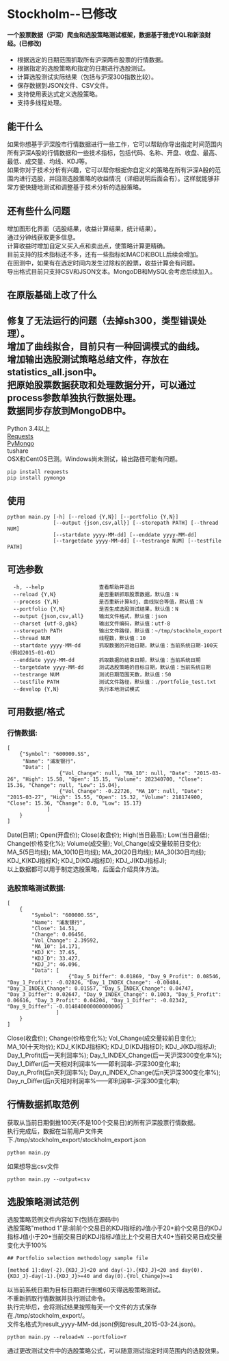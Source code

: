 Stockholm--已修改
=======

#### 一个股票数据（沪深）爬虫和选股策略测试框架，数据基于雅虎YQL和新浪财经。(已修改)
* 根据选定的日期范围抓取所有沪深两市股票的行情数据。
* 根据指定的选股策略和指定的日期进行选股测试。
* 计算选股测试实际结果（包括与沪深300指数比较）。
* 保存数据到JSON文件、CSV文件。
* 支持使用表达式定义选股策略。
* 支持多线程处理。

能干什么
-------------
如果你想基于沪深股市行情数据进行一些工作，它可以帮助你导出指定时间范围内所有沪深A股的行情数据和一些技术指标，包括代码、名称、开盘、收盘、最高、最低、成交量、均线、KDJ等。<br>
如果你对于技术分析有兴趣，它可以帮你根据你自定义的策略在所有沪深A股的范围内进行选股，并回测选股策略的收益情况（详细说明后面会有）。这样就能够非常方便快捷地测试和调整基于技术分析的选股策略。<br>

还有些什么问题
-------------
增加图形化界面（选股结果，收益计算结果，统计结果）。<br>
通过分钟线获取更多信息。<br>
计算收益时增加自定义买入点和卖出点，使策略计算更精确。<br>
目前支持的技术指标还不多，还有一些指标如MACD和BOLL后续会增加。<br>
在回测中，如果有在选定时间内发生过除权的股票，收益计算会有问题。<br>
导出格式目前只支持CSV和JSON文本。MongoDB和MySQL会考虑后续加入。<br>

在原版基础上改了什么
-------------
修复了无法运行的问题（去掉sh300，类型错误处理）。<br>
增加了曲线拟合，目前只有一种回调模式的曲线。<br>
增加输出选股测试策略总结文件，存放在statistics_all.json中。<br> 
把原始股票数据获取和处理数据分开，可以通过process参数单独执行数据处理。<br>
数据同步存放到MongoDB中。<br>
-------------
Python 3.4以上<br>
[Requests](http://www.python-requests.org/en/latest/)<br>
[PyMongo](http://api.mongodb.org/python/current/installation.html)<br>
tushare<br>
OSX和CentOS已测。Windows尚未测试，输出路径可能有问题。<br>

```shell
pip install requests
pip install pymongo
```

使用
-------------
```shell
python main.py [-h] [--reload {Y,N}] [--portfolio {Y,N}] 
               [--output {json,csv,all}] [--storepath PATH] [--thread NUM] 
               [--startdate yyyy-MM-dd] [--enddate yyyy-MM-dd] 
               [--targetdate yyyy-MM-dd] [--testrange NUM] [--testfile PATH]
```

可选参数
-------------
```shell
  -h, --help                  查看帮助并退出
  --reload {Y,N}              是否重新抓取股票数据，默认值：N
  --process {Y,N}			  是否重新计算kdj、曲线拟合等值，默认值：N
  --portfolio {Y,N}           是否生成选股测试结果，默认值：N
  --output {json,csv,all}     输出文件格式，默认值：json
  --charset {utf-8,gbk}       输出文件编码，默认值：utf-8
  --storepath PATH            输出文件路径，默认值：~/tmp/stockholm_export
  --thread NUM                线程数，默认值：10
  --startdate yyyy-MM-dd      抓取数据的开始日期，默认值：当前系统日期-100天（例如2015-01-01）
  --enddate yyyy-MM-dd        抓取数据的结束日期，默认值：当前系统日期
  --targetdate yyyy-MM-dd     测试选股策略的目标日期，默认值：当前系统日期
  --testrange NUM             测试日期范围天数，默认值：50
  --testfile PATH             测试文件路径，默认值：./portfolio_test.txt
  --develop {Y,N}             执行本地测试模式
```

可用数据/格式
-------------
### 行情数据:
```shell
[
	{"Symbol": "600000.SS", 
	 "Name": "浦发银行"，
	 "Data": [
				 {"Vol_Change": null, "MA_10": null, "Date": "2015-03-26", "High": 15.58, "Open": 15.15, "Volume": 282340700, "Close": 15.36, "Change": null, "Low": 15.04}, 
				 {"Vol_Change": -0.22726, "MA_10": null, "Date": "2015-03-27", "High": 15.55, "Open": 15.32, "Volume": 218174900, "Close": 15.36, "Change": 0.0, "Low": 15.17}
			 ]
	}
]
```
Date(日期); Open(开盘价); Close(收盘价); High(当日最高); Low(当日最低); Change(价格变化%); Volume(成交量); Vol_Change(成交量较前日变化); MA_5(5日均线); MA_10(10日均线); MA_20(20日均线); MA_30(30日均线); KDJ_K(KDJ指标K); KDJ_D(KDJ指标D); KDJ_J(KDJ指标J); <br>
以上数据都可以用于制定选股策略，后面会介绍具体方法。<br>

### 选股策略测试数据:
```shell
[
	{
		"Symbol": "600000.SS", 
		"Name": "浦发银行", 
		"Close": 14.51, 
		"Change": 0.06456,
		"Vol_Change": 2.39592, 
		"MA_10": 14.171, 
		"KDJ_K": 37.65, 
		"KDJ_D": 33.427, 
		"KDJ_J": 46.096, 
		"Data": [
					{"Day_5_Differ": 0.01869, "Day_9_Profit": 0.08546, "Day_1_Profit": -0.02826, "Day_1_INDEX_Change": -0.00484, "Day_3_INDEX_Change": 0.01557, "Day_5_INDEX_Change": 0.04747, "Day_3_Differ": 0.02647, "Day_9_INDEX_Change": 0.1003, "Day_5_Profit": 0.06616, "Day_3_Profit": 0.04204, "Day_1_Differ": -0.02342, "Day_9_Differ": -0.014840000000000006}
				]
	}
]
```
Close(收盘价); Change(价格变化%); Vol_Change(成交量较前日变化); MA_10(十天均价); KDJ_K(KDJ指标K); KDJ_D(KDJ指标D); KDJ_J(KDJ指标J); Day_1_Profit(后一天利润率%); Day_1_INDEX_Change(后一天沪深300变化率%); Day_1_Differ(后一天相对利润率%——即利润率-沪深300变化率); Day_n_Profit(后n天利润率%); Day_n_INDEX_Change(后n天沪深300变化率%); Day_n_Differ(后n天相对利润率%——即利润率-沪深300变化率);

行情数据抓取范例
-------------
获取从当前日期倒推100天(不是100个交易日)的所有沪深股票行情数据。<br>
执行完成后，数据在当前用户文件夹下./tmp/stockholm_export/stockholm_export.json<br>
```shell
python main.py
```
如果想导出csv文件
```shell
python main.py --output=csv
```

选股策略测试范例
-------------
选股策略范例文件内容如下(包括在源码中)<br>
选股策略"method 1"是:前前个交易日的KDJ指标的J值小于20+前个交易日的KDJ指标J值小于20+当前交易日的KDJ指标J值比上个交易日大40+当前交易日成交量变化大于100%<br />
```shell
## Portfolio selection methodology sample file

[method 1]:day(-2).{KDJ_J}<20 and day(-1).{KDJ_J}<20 and day(0).{KDJ_J}-day(-1).{KDJ_J}>=40 and day(0).{Vol_Change}>=1
```
以当前系统日期为目标日期进行倒推60天得选股策略测试。<br>
不重新抓取行情数据并执行测试命令。<br />
执行完毕后，会将测试结果按照每天一个文件的方式保存在./tmp/stockholm_export/。<br>
文件名格式为result_yyyy-MM-dd.json(例如result_2015-03-24.json)。<br>
```shell
python main.py --reload=N --portfolio=Y
```
通过更改测试文件中的选股策略公式，可以随意测试指定时间范围内的选股效果。<br>
